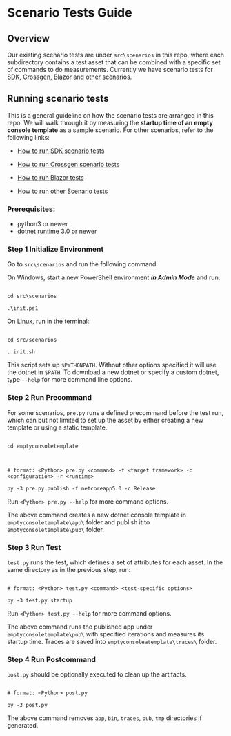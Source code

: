   

# Scenario Tests Guide

  

## Overview

  

Our existing scenario tests are under `src\scenarios` in this repo, where each subdirectory contains a test asset that can be combined with a specific set of commands to do measurements. Currently we have scenario tests for [SDK](link), [Crossgen](link), [Blazor](./blazor-scenarios.md) and [other scenarios]().

  
  

## Running scenario tests

  

This is a general guideline on how the scenario tests are arranged in this repo. We will walk through it by measuring the **startup time of an empty console template** as a sample scenario. For other scenarios, refer to the following links:

  

  

-  [How to run SDK scenario tests](link)

  

-  [How to run Crossgen scenario tests](./crossgen-scenarios.md)

  

-  [How to run Blazor tests](./blazor-scenarios.md)

  

-  [How to run other Scenario tests](link)

  
### Prerequisites:
- python3 or newer
- dotnet runtime 3.0 or newer

### Step 1 Initialize Environment

  

Go to `src\scenarios` and run the following command:

  

On Windows, start a new PowerShell environment ***in Admin Mode*** and run:

  

```

cd src\scenarios

.\init.ps1

```

  

On Linux, run in the terminal:

  

```

cd src/scenarios

. init.sh

```

  
This script sets up `$PYTHONPATH`. Without other options specified it will use the dotnet in `$PATH`. To download a new dotnet or specify a custom dotnet, type `--help` for more command line options.
 
  
  

### Step 2 Run Precommand

  

For some scenarios, `pre.py` runs a defined precommand before the test run, which can but not limited to set up the asset by either creating a new template or using a static template.

  

```

cd emptyconsoletemplate

  

# format: <Python> pre.py <command> -f <target framework> -c <configuration> -r <runtime>

py -3 pre.py publish -f netcoreapp5.0 -c Release

```

  

Run `<Python> pre.py --help` for more command options.

The above command creates a new dotnet console template in `emptyconsoletemplate\app\` folder and publish it to `emptyconsoletemplate\pub\` folder.

  

### Step 3 Run Test

  

`test.py` runs the test, which defines a set of attributes for each asset. In the same directory as in the previous step, run:

```

# format: <Python> test.py <command> <test-specific options>

py -3 test.py startup

```

  

Run `<Python> test.py --help` for more command options.

The above command runs the published app under `emptyconsoletemplate\pub\` with specified iterations and measures its startup time. Traces are saved into `emptyconsoleatemplate\traces\` folder.

  
  

### Step 4 Run Postcommand

  

`post.py` should be optionally executed to clean up the artifacts.

  

```

# format: <Python> post.py

py -3 post.py

```

The above command removes `app`, `bin`, `traces`, `pub`, `tmp` directories if generated.